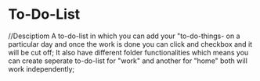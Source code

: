 # To-Do-List
//Desciptiom
A to-do-list in which you can add your "to-do-things- on a particular day and once the work is done you can click and checkbox and it will be cut off;
It also have different folder functionalities which means you can create seperate to-do-list for "work" and another for "home" both will work independently;
